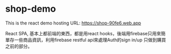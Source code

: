 # shop-demo
This is the react demo
hosting URL: https://shop-90fe6.web.app

React SPA, 基本上都前端的東西，都是用react hooks，後端用firebase只用來簡單存一些商品資訊，利用firebase restful api來處理Auth的sign in/up
只做到購買之前的部分。
